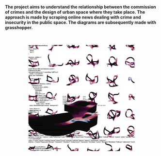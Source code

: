 
#### The project aims to understand the relationship between the commission of crimes and the design of urban space where they take place. The approach is made by scraping online news dealing with crime and insecurity in the public space. The diagrams are subsequently made with grasshopper.

<br/>
<p align="center"> <img src="./OUTPUT/Diagram.png" width="350"/></p>

